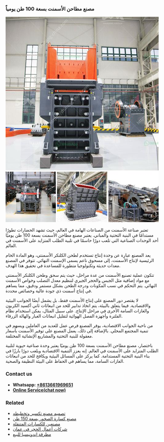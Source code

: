<h3>مصنع مطاحن الأسمنت بسعة 100 طن يومياً</h3><img src='1701853865.jpg' alt=''><p>تعتبر صناعة الأسمنت من الصناعات الهامة في العالم، حيث تشهد الحضارات تطورًا مستدامًا في البنية التحتية والمباني. يعتبر مصنع مطاحن الأسمنت بسعة 100 طن يوميًا أحد الوحدات الصناعية التي تلعب دورًا حاسمًا في تلبية الطلب المتزايد على الأسمنت في العالم.</p><p>يعد المصنع عبارة عن وحدة إنتاج تستخدم لطحن الكلنكر الأسمنتي، وهو المادة الخام الرئيسية لإنتاج الأسمنت، إلى مسحوق ناعم يسمى الإسمنت النهائي. تتوفر في المصنع معدات حديثة وتكنولوجيا متطورة للمساعدة في تحقيق هذا الهدف.</p><p>تتكون عملية تصنيع الأسمنت من عدة مراحل، حيث يتم سحق وطحن الكلنكر الأسمنتي مع مواد إضافية مثل الجبس والحجر الجيري لتنظيم معدل التصلب وخواص الأسمنت النهائي. يتم التحكم في نسب المكونات ودرجة الطحن بشكل مستمر ودقيق، مما يساهم في إنتاج أسمنت ذي جودة عالية وخصائص محددة.</p><p>لا يقتصر دور المصنع على إنتاج الأسمنت فقط، بل يشمل أيضًا الجوانب البيئية والاقتصادية. فيما يتعلق بالبيئة، يتم اتخاذ تدابير للحد من انبعاثات ثاني أكسيد الكربون والغازات السامة الأخرى في مراحل الإنتاج. على سبيل المثال، يمكن استخدام نظام الفلترة وأجهزة الفصل الهوائية لتقليل انبعاثات الغبار والهالة الزرقاء.</p><p>من ناحية الجوانب الاقتصادية، يوفر المصنع فرص عمل للعديد من العاملين ويسهم في تنمية المجتمع المحلي. بالإضافة إلى ذلك، يعمل المصنع على توفير الأسمنت بأسعار معقولة للبنية التحتية والمشاريع الإنشائية المختلفة.</p><p>باختصار، مصنع مطاحن الأسمنت بسعة 100 طن يوميًا يعتبر وحدة صناعية حيوية لتلبية الطلب المتزايد على الأسمنت في العالم. إنه يعزز التنمية الاقتصادية ويلعب دورًا بارزًا في بناء البنية التحتية المستدامة. كما يركز على المسائل البيئية ويكافح للحد من انبعاثات الغازات السامة، مما يساهم في الحفاظ على البيئة النظيفة والصحية.</p><h3>Contact us</h3><ul><li><strong>Whatsapp:&nbsp;<a href="https://wa.me/8613661969651">+8613661969651</a></strong></li><li><a href="https://swt.shibang-china.com/?git&amp;zhl&amp;مصنع مطاحن الأسمنت بسعة 100 طن يومياً"><strong>Online Service(chat now)</strong></a></li></ul><h3>Related</h3><ul><li><a href='تصميم مصنع تكسير وتخطيطه.md'>تصميم مصنع تكسير وتخطيطه</a></li><li><a href='مصنع كسارة الصخور بسعة 150 طن.md'>مصنع كسارة الصخور بسعة 150 طن</a></li><li><a href='مصنعين للكسارات المتنقلة.md'>مصنعين للكسارات المتنقلة</a></li><li><a href='شركات أعمال الحجر في عمان.md'>شركات أعمال الحجر في عمان</a></li><li><a href='مطرقة إندونيسيا للبيع.md'>مطرقة إندونيسيا للبيع</a></li></ul>